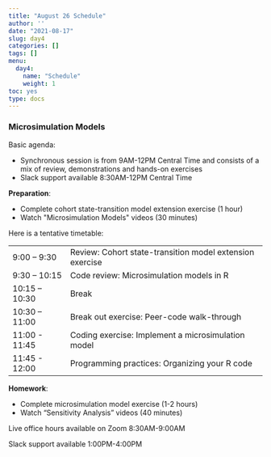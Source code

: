 ```yaml
---
title: "August 26 Schedule"
author: ''
date: "2021-08-17"
slug: day4
categories: []
tags: []
menu:
  day4:
    name: "Schedule"
    weight: 1
toc: yes
type: docs
---
```


### Microsimulation Models

Basic agenda:

- Synchronous session is from 9AM-12PM Central Time and consists of a mix of review, demonstrations and hands-on exercises
- Slack support available 8:30AM-12PM Central Time

**Preparation**:

- Complete cohort state-transition model extension exercise (1 hour)
- Watch "Microsimulation Models" videos (30 minutes)

Here is a tentative timetable:

|                            |            |
|--------------------------------------------|:------------------|
| 9:00 – 9:30  | Review: Cohort state-transition model extension exercise |
| 9:30 – 10:15 | Code review: Microsimulation models in R |
| 10:15 – 10:30 | Break  |
| 10:30 – 11:00 | Break out exercise: Peer-code walk-through  |
| 11:00 - 11:45 | Coding exercise: Implement a microsimulation model |
| 11:45 - 12:00 | Programming practices: Organizing your R code |


**Homework**:

- Complete microsimulation model exercise (1-2 hours)
- Watch “Sensitivity Analysis” videos (40 minutes)

Live office hours available on Zoom 8:30AM-9:00AM

Slack support available 1:00PM-4:00PM



 
